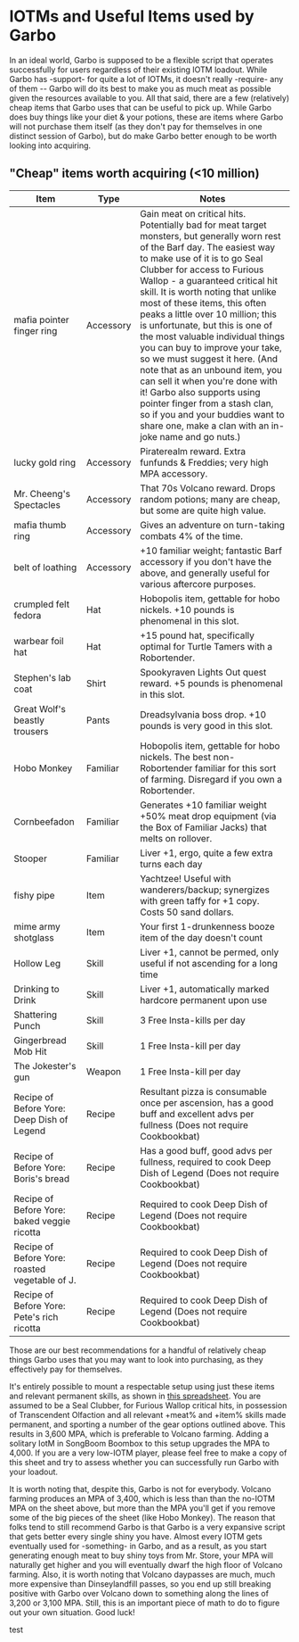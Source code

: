 # IOTMs and Useful Items used by Garbo

In an ideal world, Garbo is supposed to be a flexible script that operates successfully for users regardless of their existing IOTM loadout. While Garbo has -support- for quite a lot of IOTMs, it doesn't really -require- any of them -- Garbo will do its best to make you as much meat as possible given the resources available to you. All that said, there are a few (relatively) cheap items that Garbo uses that can be useful to pick up. While Garbo does buy things like your diet & your potions, these are items where Garbo will not purchase them itself (as they don't pay for themselves in one distinct session of Garbo), but do make Garbo better enough to be worth looking into acquiring.

## "Cheap" items worth acquiring (<10 million)

| Item                                           | Type      | Notes                                                                                                                                                                                                                                                                                                                                                                                                                                                                                                                                                                                                                                                                                                                 |
| ---------------------------------------------- | --------- | --------------------------------------------------------------------------------------------------------------------------------------------------------------------------------------------------------------------------------------------------------------------------------------------------------------------------------------------------------------------------------------------------------------------------------------------------------------------------------------------------------------------------------------------------------------------------------------------------------------------------------------------------------------------------------------------------------------------- |
| mafia pointer finger ring                      | Accessory | Gain meat on critical hits. Potentially bad for meat target monsters, but generally worn rest of the Barf day. The easiest way to make use of it is to go Seal Clubber for access to Furious Wallop - a guaranteed critical hit skill. It is worth noting that unlike most of these items, this often peaks a little over 10 million; this is unfortunate, but this is one of the most valuable individual things you can buy to improve your take, so we must suggest it here. (And note that as an unbound item, you can sell it when you're done with it! Garbo also supports using pointer finger from a stash clan, so if you and your buddies want to share one, make a clan with an in-joke name and go nuts.) |
| lucky gold ring                                | Accessory | Piraterealm reward. Extra funfunds & Freddies; very high MPA accessory.                                                                                                                                                                                                                                                                                                                                                                                                                                                                                                                                                                                                                                               |
| Mr. Cheeng's Spectacles                        | Accessory | That 70s Volcano reward. Drops random potions; many are cheap, but some are quite high value.                                                                                                                                                                                                                                                                                                                                                                                                                                                                                                                                                                                                                         |
| mafia thumb ring                               | Accessory | Gives an adventure on turn-taking combats 4% of the time.                                                                                                                                                                                                                                                                                                                                                                                                                                                                                                                                                                                                                                                             |
| belt of loathing                               | Accessory | +10 familiar weight; fantastic Barf accessory if you don't have the above, and generally useful for various aftercore purposes.                                                                                                                                                                                                                                                                                                                                                                                                                                                                                                                                                                                       |
| crumpled felt fedora                           | Hat       | Hobopolis item, gettable for hobo nickels. +10 pounds is phenomenal in this slot.                                                                                                                                                                                                                                                                                                                                                                                                                                                                                                                                                                                                                                     |
| warbear foil hat                               | Hat       | +15 pound hat, specifically optimal for Turtle Tamers with a Robortender.                                                                                                                                                                                                                                                                                                                                                                                                                                                                                                                                                                                                                                             |
| Stephen's lab coat                             | Shirt     | Spookyraven Lights Out quest reward. +5 pounds is phenomenal in this slot.                                                                                                                                                                                                                                                                                                                                                                                                                                                                                                                                                                                                                                            |
| Great Wolf's beastly trousers                  | Pants     | Dreadsylvania boss drop. +10 pounds is very good in this slot.                                                                                                                                                                                                                                                                                                                                                                                                                                                                                                                                                                                                                                                        |
| Hobo Monkey                                    | Familiar  | Hobopolis item, gettable for hobo nickels. The best non-Robortender familiar for this sort of farming. Disregard if you own a Robortender.                                                                                                                                                                                                                                                                                                                                                                                                                                                                                                                                                                            |
| Cornbeefadon                                   | Familiar  | Generates +10 familiar weight +50% meat drop equipment (via the Box of Familiar Jacks) that melts on rollover.                                                                                                                                                                                                                                                                                                                                                                                                                                                                                                                                                                                                        |
| Stooper                                        | Familiar  | Liver +1, ergo, quite a few extra turns each day                                                                                                                                                                                                                                                                                                                                                                                                                                                                                                                                                                                                                                                                      |
| fishy pipe                                     | Item      | Yachtzee! Useful with wanderers/backup; synergizes with green taffy for +1 copy. Costs 50 sand dollars.                                                                                                                                                                                                                                                                                                                                                                                                                                                                                                                                                                                                               |
| mime army shotglass                            | Item      | Your first 1-drunkenness booze item of the day doesn't count                                                                                                                                                                                                                                                                                                                                                                                                                                                                                                                                                                                                                                                          |
| Hollow Leg                                     | Skill     | Liver +1, cannot be permed, only useful if not ascending for a long time                                                                                                                                                                                                                                                                                                                                                                                                                                                                                                                                                                                                                                              |
| Drinking to Drink                              | Skill     | Liver +1, automatically marked hardcore permanent upon use                                                                                                                                                                                                                                                                                                                                                                                                                                                                                                                                                                                                                                                            |
| Shattering Punch                               | Skill     | 3 Free Insta-kills per day                                                                                                                                                                                                                                                                                                                                                                                                                                                                                                                                                                                                                                                                                            |
| Gingerbread Mob Hit                            | Skill     | 1 Free Insta-kill per day                                                                                                                                                                                                                                                                                                                                                                                                                                                                                                                                                                                                                                                                                             |
| The Jokester's gun                             | Weapon    | 1 Free Insta-kill per day                                                                                                                                                                                                                                                                                                                                                                                                                                                                                                                                                                                                                                                                                             |
| Recipe of Before Yore: Deep Dish of Legend     | Recipe    | Resultant pizza is consumable once per ascension, has a good buff and excellent advs per fullness (Does not require Cookbookbat)                                                                                                                                                                                                                                                                                                                                                                                                                                                                                                                                                                                      |
| Recipe of Before Yore: Boris's bread           | Recipe    | Has a good buff, good advs per fullness, required to cook Deep Dish of Legend (Does not require Cookbookbat)                                                                                                                                                                                                                                                                                                                                                                                                                                                                                                                                                                                                          |
| Recipe of Before Yore: baked veggie ricotta    | Recipe    | Required to cook Deep Dish of Legend (Does not require Cookbookbat)                                                                                                                                                                                                                                                                                                                                                                                                                                                                                                                                                                                                                                                   |
| Recipe of Before Yore: roasted vegetable of J. | Recipe    | Required to cook Deep Dish of Legend (Does not require Cookbookbat)                                                                                                                                                                                                                                                                                                                                                                                                                                                                                                                                                                                                                                                   |
| Recipe of Before Yore: Pete's rich ricotta     | Recipe    | Required to cook Deep Dish of Legend (Does not require Cookbookbat)                                                                                                                                                                                                                                                                                                                                                                                                                                                                                                                                                                                                                                                   |

Those are our best recommendations for a handful of relatively cheap things Garbo uses that you may want to look into purchasing, as they effectively pay for themselves.

It's entirely possible to mount a respectable setup using just these items and relevant permanent skills, as shown in [this spreadsheet](https://docs.google.com/spreadsheets/d/19BvfkftgcgBHDVqllMRaCPvoGeys0tSke51VBH2bjiw/edit#gid=217654304). You are assumed to be a Seal Clubber, for Furious Wallop critical hits, in possession of Transcendent Olfaction and all relevant +meat% and +item% skills made permanent, and sporting a number of the gear options outlined above. This results in 3,600 MPA, which is preferable to Volcano farming. Adding a solitary IotM in SongBoom Boombox to this setup upgrades the MPA to 4,000. If you are a very low-IOTM player, please feel free to make a copy of this sheet and try to assess whether you can successfully run Garbo with your loadout.

It is worth noting that, despite this, Garbo is not for everybody. Volcano farming produces an MPA of 3,400, which is less than than the no-IOTM MPA on the sheet above, but more than the MPA you'll get if you remove some of the big pieces of the sheet (like Hobo Monkey). The reason that folks tend to still recommend Garbo is that Garbo is a very expansive script that gets better every single shiny you have. Almost every IOTM gets eventually used for -something- in Garbo, and as a result, as you start generating enough meat to buy shiny toys from Mr. Store, your MPA will naturally get higher and you will eventually dwarf the high floor of Volcano farming. Also, it is worth noting that Volcano daypasses are much, much more expensive than Dinseylandfill passes, so you end up still breaking positive with Garbo over Volcano down to something along the lines of 3,200 or 3,100 MPA. Still, this is an important piece of math to do to figure out your own situation. Good luck!

test
